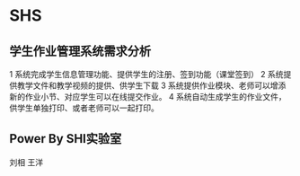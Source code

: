 # SHS
## 学生作业管理系统需求分析
1 系统完成学生信息管理功能、提供学生的注册、签到功能（课堂签到）
2 系统提供教学文件和教学视频的提供、供学生下载
3 系统提供作业模块、老师可以增添新的作业小节、对应学生可以在线提交作业。
4 系统自动生成学生的作业文件，供学生单独打印、或者老师可以一起打印。

## Power By SHI实验室
刘相 王洋

